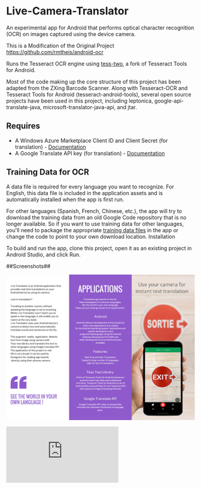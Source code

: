 # Live-Camera-Translator ##

An experimental app for Android that performs optical character recognition (OCR) on images captured using the device camera.

This is a Modification of the Original Project https://github.com/rmtheis/android-ocr

Runs the Tesseract OCR engine using [tess-two](https://github.com/rmtheis/tess-two), a fork of Tesseract Tools for Android.

Most of the code making up the core structure of this project has been adapted from the ZXing Barcode Scanner. Along with Tesseract-OCR and Tesseract Tools for Android (tesseract-android-tools), several open source projects have been used in this project, including leptonica, google-api-translate-java, microsoft-translator-java-api, and jtar.

## Requires ##

- A Windows Azure Marketplace Client ID and Client Secret (for translation) - [Documentation](https://docs.microsoft.com/en-us/azure/#pivot=products&panel=ai)
- A Google Translate API key (for translation) - [Documentation](https://console.developers.google.com/cloud-resource-manager)
    
    
## Training Data for OCR ##

A data file is required for every language you want to recognize. For English, this data file is included in the application assets and is automatically installed when the app is first run.

For other languages (Spanish, French, Chinese, etc.), the app will try to download the training data from an old Google Code repository that is no longer available. So if you want to use training data for other languages, you'll need to package the appropriate [training data files](https://github.com/tesseract-ocr/tessdata) in the app or change the code to point to your own download location.
Installation

To build and run the app, clone this project, open it as an existing project in Android Studio, and click Run.

##Screenshots##


![](https://github.com/eldhok/Live-Camera-Translator/blob/master/Page_2.jpg)


![Click to download the Brochure](https://github.com/eldhok/Live-Camera-Translator/files/1850847/L.VE.TRANSLATOR.1.pdf)
